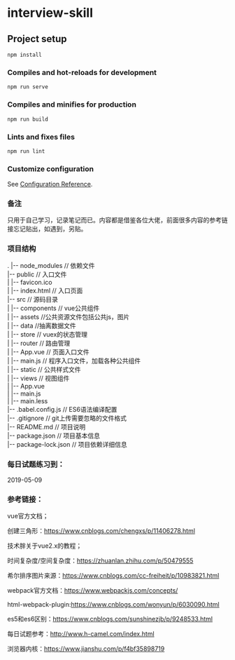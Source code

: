 # interview-skill

## Project setup
```
npm install
```

### Compiles and hot-reloads for development
```
npm run serve
```

### Compiles and minifies for production
```
npm run build
```

### Lints and fixes files
```
npm run lint
```

### Customize configuration
See [Configuration Reference](https://cli.vuejs.org/config/).

### 备注
只用于自己学习，记录笔记而已。内容都是借鉴各位大佬，前面很多内容的参考链接忘记贴出，如遇到，另贴。

### 项目结构
.
|-- node_modules                      // 依赖文件<br/>
|-- public                            // 入口文件<br/>
|   |-- favicon.ico<br/>
|   |-- index.html                       // 入口页面<br/>
|-- src                              // 源码目录<br/>
|   |-- components                     // vue公共组件<br/>
|   |-- assets                          //公共资源文件包括公共js，图片<br/>
|   |-- data                            //抽离数据文件<br/>
|   |-- store                          // vuex的状态管理<br/>
|   |-- router                          // 路由管理<br/>
|   |-- App.vue                        // 页面入口文件<br/>
|   |-- main.js                        // 程序入口文件，加载各种公共组件<br/>
|   |-- static                          // 公共样式文件<br/>
|   |-- views                           // 视图组件<br/>
|   |-- App.vue<br/>
|   |-- main.js<br/>
|   |-- main.less<br/>
|-- .babel.config.js                         // ES6语法编译配置<br/>
|-- .gitignore                       // git上传需要忽略的文件格式<br/>
|-- README.md                        // 项目说明<br/>
|-- package.json                     // 项目基本信息<br/>
|-- package-lock.json                // 项目依赖详细信息<br/>

### 每日试题练习到：
2019-05-09
### 参考链接：

vue官方文档；

创建三角形：https://www.cnblogs.com/chengxs/p/11406278.html

技术胖关于vue2.x的教程；

时间复杂度/空间复杂度：https://zhuanlan.zhihu.com/p/50479555

希尔排序图片来源：https://www.cnblogs.com/cc-freiheit/p/10983821.html

webpack官方文档：https://www.webpackjs.com/concepts/

html-webpack-plugin:https://www.cnblogs.com/wonyun/p/6030090.html

es5和es6区别：https://www.cnblogs.com/sunshinezjb/p/9248533.html

每日试题参考：http://www.h-camel.com/index.html

浏览器内核：https://www.jianshu.com/p/f4bf35898719
